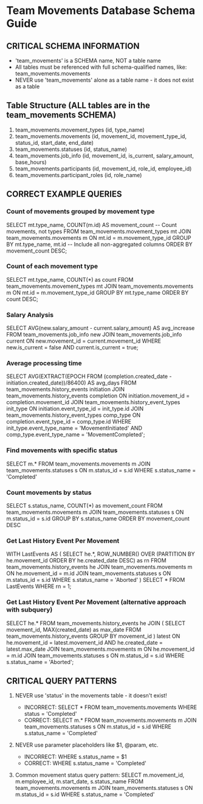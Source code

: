 ﻿# Team Movements Database Schema Guide

## CRITICAL SCHEMA INFORMATION
- 'team_movements' is a SCHEMA name, NOT a table name
- All tables must be referenced with full schema-qualified names, like: team_movements.movements
- NEVER use 'team_movements' alone as a table name - it does not exist as a table

## Table Structure (ALL tables are in the team_movements SCHEMA)
1. team_movements.movement_types (id, type_name)
2. team_movements.movements (id, movement_id, movement_type_id, status_id, start_date, end_date)
3. team_movements.statuses (id, status_name)
4. team_movements.job_info (id, movement_id, is_current, salary_amount, base_hours)
5. team_movements.participants (id, movement_id, role_id, employee_id)
6. team_movements.participant_roles (id, role_name)

## CORRECT EXAMPLE QUERIES

### Count of movements grouped by movement type
SELECT mt.type_name, COUNT(m.id) AS movement_count  -- Count movements, not types
FROM team_movements.movement_types mt
JOIN team_movements.movements m ON mt.id = m.movement_type_id
GROUP BY mt.type_name, mt.id  -- Include all non-aggregated columns
ORDER BY movement_count DESC;

### Count of each movement type
SELECT mt.type_name, COUNT(*) as count
FROM team_movements.movement_types mt
JOIN team_movements.movements m ON mt.id = m.movement_type_id
GROUP BY mt.type_name
ORDER BY count DESC;

### Salary Analysis
SELECT
AVG(new.salary_amount - current.salary_amount) AS avg_increase
FROM
team_movements.job_info new
JOIN
team_movements.job_info current ON new.movement_id = current.movement_id
WHERE
new.is_current = false AND current.is_current = true;

### Average processing time
SELECT
AVG(EXTRACT(EPOCH FROM (completion.created_date - initiation.created_date))/86400) AS avg_days
FROM
team_movements.history_events initiation
JOIN
team_movements.history_events completion ON initiation.movement_id = completion.movement_id
JOIN
team_movements.history_event_types init_type ON initiation.event_type_id = init_type.id
JOIN
team_movements.history_event_types comp_type ON completion.event_type_id = comp_type.id
WHERE
init_type.event_type_name = 'MovementInitiated'
AND comp_type.event_type_name = 'MovementCompleted';

### Find movements with specific status
SELECT m.*
FROM team_movements.movements m
JOIN team_movements.statuses s ON m.status_id = s.id
WHERE s.status_name = 'Completed'

### Count movements by status
SELECT s.status_name, COUNT(*) as movement_count
FROM team_movements.movements m
JOIN team_movements.statuses s ON m.status_id = s.id
GROUP BY s.status_name
ORDER BY movement_count DESC

### Get Last History Event Per Movement
WITH LastEvents AS (
    SELECT 
        he.*,
        ROW_NUMBER() OVER (PARTITION BY he.movement_id ORDER BY he.created_date DESC) as rn
    FROM 
        team_movements.history_events he
    JOIN 
        team_movements.movements m ON he.movement_id = m.id
    JOIN 
        team_movements.statuses s ON m.status_id = s.id
    WHERE 
        s.status_name = 'Aborted'
)
SELECT * FROM LastEvents WHERE rn = 1;

### Get Last History Event Per Movement (alternative approach with subquery)
SELECT he.*
FROM team_movements.history_events he
JOIN (
SELECT movement_id, MAX(created_date) as max_date
FROM team_movements.history_events
GROUP BY movement_id
) latest ON he.movement_id = latest.movement_id AND he.created_date = latest.max_date
JOIN team_movements.movements m ON he.movement_id = m.id
JOIN team_movements.statuses s ON m.status_id = s.id
WHERE s.status_name = 'Aborted';


## CRITICAL QUERY PATTERNS

1. NEVER use 'status' in the movements table - it doesn't exist!
    - INCORRECT: SELECT * FROM team_movements.movements WHERE status = 'Completed'
    - CORRECT:
      SELECT m.*
      FROM team_movements.movements m
      JOIN team_movements.statuses s ON m.status_id = s.id
      WHERE s.status_name = 'Completed'

2. NEVER use parameter placeholders like $1, @param, etc.
    - INCORRECT: WHERE s.status_name = $1
    - CORRECT: WHERE s.status_name = 'Completed'

3. Common movement status query pattern:
   SELECT m.movement_id, m.employee_id, m.start_date, s.status_name
   FROM team_movements.movements m
   JOIN team_movements.statuses s ON m.status_id = s.id
   WHERE s.status_name = 'Completed'